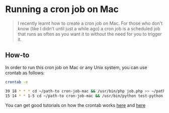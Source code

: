 # Running a cron job on Mac

> I recently learnt how to create a cron job on Mac. For those who don't know (like I didn't until just a while ago) a cron job is a scheduled job that runs as often as you want it to without the need for you to trigger it.

## How-to

In order to run this cron job on Mac or any Unix system, you can use crontab as follows:

```bash
crontab -e
```

```bash
39 18 * * * cd ~/path-to cron-job-mac && /usr/bin/php job.php >> ~/path-to cron-job-mac/cron-log.txt 2>&1
15 14 * * 1-5 cd ~/path-to cron-job-mac && /usr/bin/python test-python.py >> ~/path-to cron-job-mac/cron-log.txt 2>&1
```

You can get good tutorials on how the crontab works [here](https://betterprogramming.pub/https-medium-com-ratik96-scheduling-jobs-with-crontab-on-macos-add5a8b26c30) and [here](https://ole.michelsen.dk/blog/schedule-jobs-with-crontab-on-mac-osx/)
